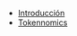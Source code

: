 <!-- docs/_sidebar.md -->

- [Introducción](intro.md "Tianguis Finance - DeFi pa' la banda!")
- [Tokennomics](tokenomics.md "Tianguis Finance - Tokenomics")
